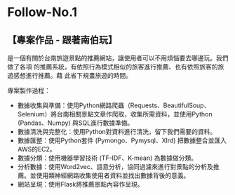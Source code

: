 # Follow-No.1
## 【專案作品 - 跟著南伯玩】
是一個有關於台南旅遊景點的推薦網站，讓使用者可以不用煩惱要去哪邊玩。我們做了各項
的推薦系統，有依照行為模式相似的旅客進行推薦、也有依照旅客的旅遊感想進行推薦。藉
此省下規畫旅遊的時間。

專案製作過程：
- 數據收集與準備：使用Python網路爬蟲（Requests、BeautifulSoup、Selenium）將台南相關景點文章作爬取，收集所需資料，並使用Python (Pandas、Numpy) 與SQL進行數據準備。
- 數據清洗與完整化：使用Python對資料進行清洗，留下我們需要的資料。
- 數據匯整：使用Python套件 (Pymongo、Pymysql、Xlrd) 把數據整合並匯入AWS的EC2。
- 數據分類：使用機器學習技術 (TF-IDF、K-mean) 為數據做分類。
- 分析數據：使用Word2vec、語意分析，協同過濾來進行對景點的分析及推薦。並使用類神經網路收集使用者資料並找出數據背後的意義。
- 網站呈現：使用Flask將推薦景點內容作呈現。
